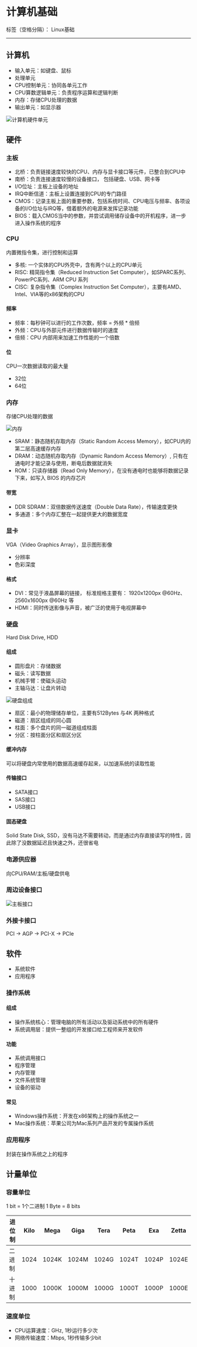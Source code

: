 # 计算机基础

标签（空格分隔）： Linux基础

---

## 计算机

* 输入单元：如键盘、鼠标
* 处理单元
 * CPU控制单元：协同各单元工作
 * CPU算数逻辑单元：负责程序运算和逻辑判断
 * 内存：存储CPU处理的数据
* 输出单元：如显示器

![计算机硬件单元](https://raw.githubusercontent.com/wchaochao/images/master/gitbook-linux-base/computer.gif)

## 硬件

### 主板

* 北桥：负责链接速度较快的CPU、内存与显卡接口等元件，已整合到CPU中
* 南桥：负责连接速度较慢的设备接口， 包括硬盘、USB、网卡等
* I/O位址：主板上设备的地址
* IRQ中断信道：主板上设置连接到CPU的专门路径
* CMOS：记录主板上面的重要参数，包括系统时间、CPU电压与频率、各项设备的I/O位址与IRQ等，借着额外的电源来发挥记录功能
* BIOS：载入CMOS当中的参数，并尝试调用储存设备中的开机程序，进一步进入操作系统的程序

### CPU

内置微指令集，进行控制和运算

* 多核: 一个实体的CPU外壳中，含有两个以上的CPU单元
* RISC: 精简指令集（Reduced Instruction Set Computer），如SPARC系列、PowerPC系列、ARM CPU 系列
* CISC: 复杂指令集（Complex Instruction Set Computer），主要有AMD、Intel、VIA等的x86架构的CPU

#### 频率

* 频率：每秒钟可以进行的工作次数，频率 = 外频 * 倍频
* 外频：CPU与外部元件进行数据传输时的速度
* 倍频：CPU 内部用来加速工作性能的一个倍数

#### 位

CPU一次数据读取的最大量

* 32位
* 64位

### 内存

存储CPU处理的数据

![内存](https://raw.githubusercontent.com/wchaochao/images/master/gitbook-linux-base/memory.gif)

* SRAM：静态随机存取内存（Static Random Access Memory），如CPU内的第二层高速缓存内存
* DRAM：动态随机存取内存（Dynamic Random Access Memory）, 只有在通电时才能记录与使用，断电后数据就消失
* ROM：只读存储器（Read Only Memory），在没有通电时也能够将数据记录下来，如写入 BIOS 的内存芯片

#### 带宽

* DDR SDRAM：双倍数据传送速度（Double Data Rate），传输速度更快
* 多通道：多个内存汇整在一起提供更大的数据宽度

### 显卡

VGA（Video Graphics Array），显示图形影像

* 分辨率
* 色彩深度

#### 格式

* DVI：常见于液晶屏幕的链接， 标准规格主要有： 1920x1200px @60Hz、 2560x1600px @60Hz 等
* HDMI：同时传送影像与声音，被广泛的使用于电视屏幕中

### 硬盘

Hard Disk Drive, HDD

#### 组成

* 圆形盘片：存储数据
* 磁头：读写数据
* 机械手臂：使磁头运动
* 主轴马达：让盘片转动

![硬盘组成](https://raw.githubusercontent.com/wchaochao/images/master/gitbook-linux-base/disk.jpg)

* 扇区：最小的物理储存单位，主要有512Bytes 与4K 两种格式
* 磁道：扇区组成的同心圆
* 柱面：多个盘片的同一磁道组成柱面
* 分区：按柱面分区和扇区分区

#### 缓冲内存

可以将硬盘内常使用的数据高速缓存起来，以加速系统的读取性能

#### 传输接口

* SATA接口
* SAS接口
* USB接口

#### 固态硬盘

Solid State Disk, SSD，没有马达不需要转动，而是通过内存直接读写的特性，因此除了没数据延迟且快速之外，还很省电

### 电源供应器

向CPU/RAM/主板/硬盘供电

### 周边设备接口

![主板接口](https://raw.githubusercontent.com/wchaochao/images/master/gitbook-linux-base/device.jpg)

### 外接卡接口

PCI -> AGP -> PCI-X -> PCIe

## 软件

* 系统软件
* 应用程序

### 操作系统

#### 组成

* 操作系统核心：管理电脑的所有活动以及驱动系统中的所有硬件
* 系统调用层：提供一整组的开发接口给工程师来开发软件

#### 功能

* 系统调用接口
* 程序管理
* 内存管理
* 文件系统管理
* 设备的驱动

#### 常见

* Windows操作系统：开发在x86架构上的操作系统之一
* Mac操作系统：苹果公司为Mac系列产品开发的专属操作系统

### 应用程序

封装在操作系统之上的程序

## 计量单位

### 容量单位

1 bit = 1个二进制
1 Byte = 8 bits

| 进位制 | Kilo | Mega | Giga | Tera | Peta | Exa | Zetta |
| --- | --- | --- | --- | --- | --- | --- | --- |
| 二进制 | 1024 | 1024K | 1024M | 1024G | 1024T | 1024P | 1024E |
| 十进制 | 1000 | 1000K | 1000M | 1000G | 1000T | 1000P | 1000E |

### 速度单位

* CPU运算速度：GHz, 1秒运行多少次
* 网络传输速度：Mbps, 1秒传输多少bit
